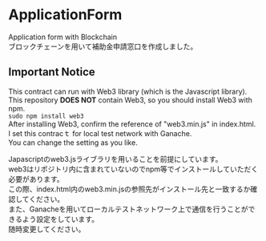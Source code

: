 # ApplicationForm
Application form with Blockchain<br>
ブロックチェーンを用いて補助金申請窓口を作成しました。

## Important Notice
This contract can run with Web3 library (which is the Javascript library).<br>
This repository __DOES NOT__ contain Web3, so you should install Web3 with npm.<br>
`sudo npm install web3`<br>
After installing Web3, confirm the reference of "web3.min.js" in index.html.<br>
I set this contracｔ for local test network with Ganache.<br>
You can change the setting as you like.<br>

Japascriptのweb3.jsライブラリを用いることを前提にしています。<br>
web3はリポジトリ内に含まれていないのでnpm等でインストールしていただく必要があります。<br>
この際、index.html内のweb3.min.jsの参照先がインストール先と一致するか確認してください。<br>
また、Ganacheを用いてローカルテストネットワーク上で通信を行うことができるよう設定をしています。<br>
随時変更してください。
